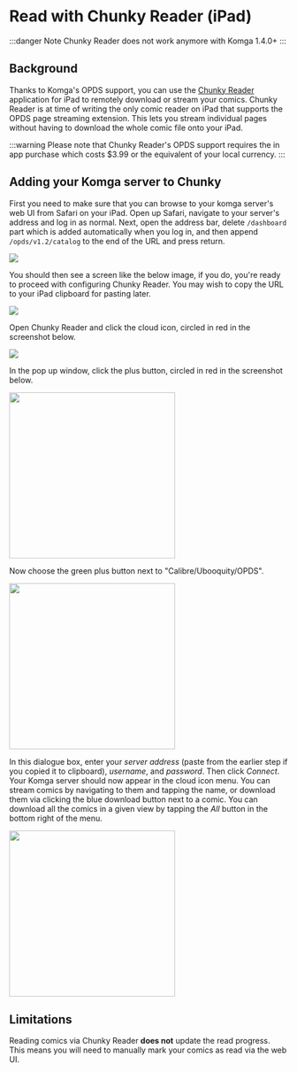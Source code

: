 # Read with Chunky Reader (iPad)

:::danger Note
Chunky Reader does not work anymore with Komga 1.4.0+
:::

## Background

Thanks to Komga's OPDS support, you can use the [Chunky Reader](https://apps.apple.com/app/id663567628) application for iPad to remotely download or stream your comics. Chunky Reader is at time of writing the only comic reader on iPad that supports the OPDS page streaming extension. This lets you stream individual pages without having to download the whole comic file onto your iPad.

:::warning
Please note that Chunky Reader's OPDS support requires the in app purchase which costs $3.99 or the equivalent of your local currency.
:::

## Adding your Komga server to Chunky

First you need to make sure that you can browse to your komga server's web UI from Safari on your iPad. Open up Safari, navigate to your server's address and log in as normal. Next, open the address bar, delete `/dashboard` part which is added automatically when you log in, and then append `/opds/v1.2/catalog` to the end of the URL and press return.

<img src ="/assets/media/guides/chunky-setup/safari-check1.png"/>

You should then see a screen like the below image, if you do, you're ready to proceed with configuring Chunky Reader. You may wish to copy the URL to your iPad clipboard for pasting later.

<img src ="/assets/media/guides/chunky-setup/safari-check2.png" />

Open Chunky Reader and click the cloud icon, circled in red in the screenshot below.

<img src ="/assets/media/guides/chunky-setup/cloud-symbol.png"/>

In the pop up window, click the plus button, circled in red in the screenshot below.

<div class="text--center">
    <img src ="/assets/media/guides/chunky-setup/plus-button.png" width="300"/>
</div>

Now choose the green plus button next to "Calibre/Ubooquity/OPDS".

<div class="text--center">
    <img src ="/assets/media/guides/chunky-setup/opds-option.png" width="300"/>
</div>

In this dialogue box, enter your _server address_ (paste from the earlier step if you copied it to clipboard), _username_, and _password_. Then click _Connect_. Your Komga server should now appear in the cloud icon menu. You can stream comics by navigating to them and tapping the name, or download them via clicking the blue download button next to a comic. You can download all the comics in a given view by tapping the _All_ button in the bottom right of the menu.

<div class="text--center">
    <img src ="/assets/media/guides/chunky-setup/list-view.png" width="300" />
</div>

## Limitations

Reading comics via Chunky Reader **does not** update the read progress. This means you will need to manually mark your comics as read via the web UI.
